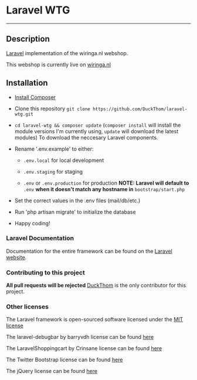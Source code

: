 # Laravel WTG

* * *

## Description

[Laravel](http://laravel.com/) implementation of the wiringa.nl webshop.

This webshop is currently live on [wiringa.nl](http://wiringa.nl)

## Installation

* [Install Composer](https://getcomposer.org)

* Clone this repository `git clone https://github.com/DuckThom/laravel-wtg.git`

* `cd laravel-wtg && composer update` (`composer install` will install the module versions I'm currently using, `update` will download the latest modules) To download the neccesary Laravel components.

* Rename '.env.example' to either:

    * `.env.local` for local development
    
    * `.env.staging` for staging
    
    * `.env` or `.env.production` for production **NOTE: Laravel will default to** `.env` **when it doesn't match any hostname in** `bootstrap/start.php`
    
* Set the correct values in the .env files (mail/db/etc.)

* Run 'php artisan migrate' to initialize the database

* Happy coding!

### Laravel Documentation

Documentation for the entire framework can be found on the [Laravel website](http://laravel.com/docs).

### Contributing to this project

**All pull requests will be rejected**
[DuckThom](https://github.com/DuckThom) is the only contributor for this project.

### Other licenses

The Laravel framework is open-sourced software licensed under the [MIT license](http://opensource.org/licenses/MIT)

The laravel-debugbar by barryvdh license can be found [here](https://github.com/barryvdh/laravel-debugbar/blob/master/LICENSE)

The LaravelShoppingcart by Crinsane license can be found [here](https://github.com/Crinsane/LaravelShoppingcart/blob/master/LICENSE)

The Twitter Bootstrap license can be found [here](https://github.com/twbs/bootstrap/blob/master/LICENSE)

The jQuery license can be found [here](https://jquery.org/license/)
